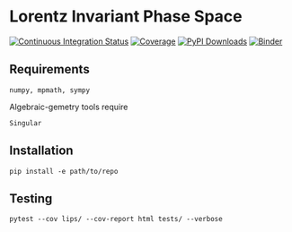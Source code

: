 # Lorentz Invariant Phase Space

[![Continuous Integration Status](https://github.com/GDeLaurentis/lips/actions/workflows/continuous_integration.yml/badge.svg)](https://github.com/GDeLaurentis/lips/actions)
[![Coverage](https://img.shields.io/badge/Coverage-80%25-greenyellow?labelColor=2a2f35)](https://github.com/GDeLaurentis/lips-dev/actions)
[![PyPI Downloads](https://img.shields.io/pypi/dm/lips.svg?label=PyPI%20downloads)](https://pypi.org/project/lips/)
[![Binder](https://mybinder.org/badge_logo.svg)](https://mybinder.org/v2/gh/GDeLaurentis/lips/HEAD)


## Requirements
```
numpy, mpmath, sympy
```
Algebraic-gemetry tools require
```
Singular
```

## Installation
```
pip install -e path/to/repo
```

## Testing

```
pytest --cov lips/ --cov-report html tests/ --verbose
```

